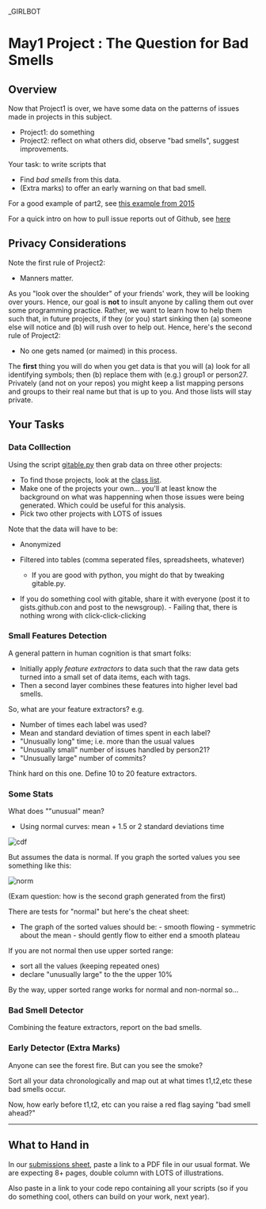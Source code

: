 _GIRLBOT


# May1 Project : The Question for Bad Smells


## Overview


Now that Project1 is over, we have some data on the patterns of issues
made in projects in this subject.

-  Project1: do something
-   Project2: reflect on what others did, observe "bad smells", suggest
    improvements.


Your task: to write scripts that

-   Find *bad smells* from this data.
-   (Extra marks) to offer an early warning on that bad smell.


For a good example of part2,  see [this example from 2015](https://github.com/CSC510-2015-Axitron/project2)

For a quick intro on how to pull issue reports out of Github, see [here](https://gist.github.com/timm/a87fff1d8f0210372f26)

Privacy Considerations
----------------------

Note the first rule of Project2:

-   Manners matter.

As you "look over the shoulder" of your friends' work, they will be
looking over yours. Hence, our goal is **not** to insult anyone by
calling them out over some programming practice. Rather, we want to
learn how to help them such that, in future projects, if they (or you)
start sinking then (a) someone else will notice and (b) will rush over
to help out. Hence, here's the second rule of Project2:

-   No one gets named (or maimed) in this process.

The **first** thing you will do when you get data is that you will (a)
look for all identifying symbols; then (b) replace them with (e.g.)
group1 or person27. Privately (and not on your repos) you might keep a
list mapping persons and groups to their real name but that is up to
you. And those lists will stay private.

## Your Tasks


### Data Colllection

Using the script
[gitable.py](https://gist.github.com/timm/a87fff1d8f0210372f26) then
grab data on three other projects:

-   To find those projects, look at the [class
    list](https://goo.gl/xVW0tN).
-   Make one of the projects your own... you'll at least know the
    background on what was happenning when those issues were being
    generated. Which could be useful for this analysis.
-   Pick two other projects with LOTS of issues

Note that the data will have to be:

-   Anonymized
-   Filtered into tables (comma seperated files, spreadsheets, whatever)
    -   If you are good with python, you might do that by tweaking
    gitable.py.

  -   If you do something cool with gitable, share it with
            everyone (post it to gists.github.con and post to the
            newsgroup).
    -   Failing that, there is nothing wrong with click-click-clicking

### Small Features Detection

A general pattern in human cognition is that smart folks:

-   Initially apply *feature extractors* to data such that the raw data
    gets turned into a small set of data items, each with tags.
-   Then a second layer combines these features into higher level bad
    smells.

So, what are your feature extractors? e.g.

-   Number of times each label was used?
-   Mean and standard deviation of times spent in each label?
-   "Unusually long" time; i.e. more than the usual values
-   "Unusually small" number of issues handled by person21?
-   "Unusually large" number of commits?

Think hard on this one. Define 10 to 20 feature extractors.

### Some Stats

What does ""unusual" mean?

- Using normal curves:  mean + 1.5 or 2 standard deviations time

![cdf](https://www.ibm.com/developerworks/mydeveloperworks/blogs/RationalBAO/resource/BLOGS_UPLOADED_IMAGES/ScreenShot2012-04-15at10.43.32AM.png)

But assumes the data is normal. If you graph the sorted values you see something like this:

![norm](https://upload.wikimedia.org/wikipedia/commons/thumb/c/ca/Normal_Distribution_CDF.svg/720px-Normal_Distribution_CDF.svg.png)

(Exam question: how is the second graph generated from the first)

There are tests for "normal" but here's the cheat sheet:

- The graph of the sorted values should be:
      - smooth flowing
      - symmetric about the mean
      - should gently flow to either end a smooth plateau

If you are not normal then use upper sorted range:

- sort all the values (keeping repeated ones)
- declare "unusually large" to the the upper 10%

By the way, upper sorted range works for normal and non-normal so...

### Bad Smell Detector

Combining the feature extractors, report on the bad smells.

### Early Detector (Extra Marks)

Anyone can see the forest fire. But can you see the smoke?

Sort all your data chronologically and map out at what times t1,t2,etc
these bad smells occur.

Now, how early before t1,t2, etc can you raise a red flag saying "bad
smell ahead?"

________

## What to Hand in

In our [submissions sheet](https://goo.gl/xVW0tN),
paste a link to a PDF file in our usual format. We
are expecting 8+ pages, double column with LOTS of
illustrations.

Also paste in a link to your code repo containing all your scripts (so if you do something cool, others can build on your work, next year).




